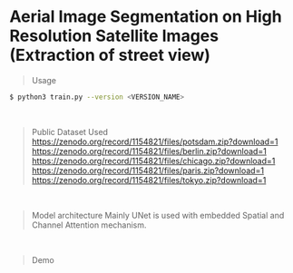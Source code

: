 # Aerial Image Segmentation on High Resolution Satellite Images (Extraction of street view)

> Usage
```sh
$ python3 train.py --version <VERSION_NAME>
```
<br/>

> Public Dataset Used
https://zenodo.org/record/1154821/files/potsdam.zip?download=1 <br/>
https://zenodo.org/record/1154821/files/berlin.zip?download=1 <br/>
https://zenodo.org/record/1154821/files/chicago.zip?download=1 <br/>
https://zenodo.org/record/1154821/files/paris.zip?download=1 <br/>
https://zenodo.org/record/1154821/files/tokyo.zip?download=1 <br/>
<br/>

> Model architecture
Mainly UNet is used with embedded Spatial and Channel Attention mechanism.
<br/>


> Demo



